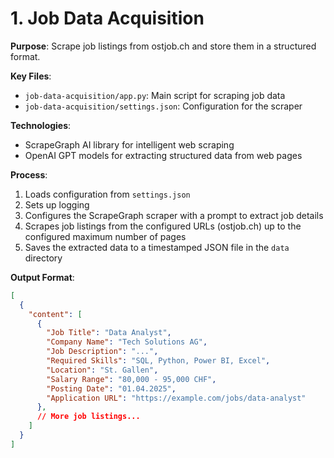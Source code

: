 # 1. Job Data Acquisition

**Purpose**: Scrape job listings from ostjob.ch and store them in a structured format.

**Key Files**:
- `job-data-acquisition/app.py`: Main script for scraping job data
- `job-data-acquisition/settings.json`: Configuration for the scraper

**Technologies**:
- ScrapeGraph AI library for intelligent web scraping
- OpenAI GPT models for extracting structured data from web pages

**Process**:
1. Loads configuration from `settings.json`
2. Sets up logging
3. Configures the ScrapeGraph scraper with a prompt to extract job details
4. Scrapes job listings from the configured URLs (ostjob.ch) up to the configured maximum number of pages
5. Saves the extracted data to a timestamped JSON file in the `data` directory

**Output Format**:
```json
[
  {
    "content": [
      {
        "Job Title": "Data Analyst",
        "Company Name": "Tech Solutions AG",
        "Job Description": "...",
        "Required Skills": "SQL, Python, Power BI, Excel",
        "Location": "St. Gallen",
        "Salary Range": "80,000 - 95,000 CHF",
        "Posting Date": "01.04.2025",
        "Application URL": "https://example.com/jobs/data-analyst"
      },
      // More job listings...
    ]
  }
]
